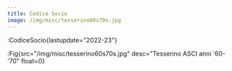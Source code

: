 ```yaml
---
title: Codice Socio
image: /img/misc/tesserino60s70s.jpg
---
```


:CodiceSocio{lastupdate="2022-23"}



:Fig{src="/img/misc/tesserino60s70s.jpg" desc="Tesserino ASCI anni '60-'70" float=0}
